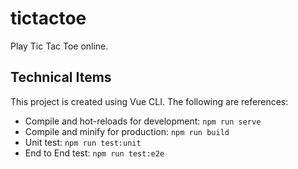 # tictactoe

Play Tic Tac Toe online.

## Technical Items

This project is created using Vue CLI. The following are references:

- Compile and hot-reloads for development: `npm run serve`
- Compile and minify for production: `npm run build`
- Unit test: `npm run test:unit`
- End to End test: `npm run test:e2e`
